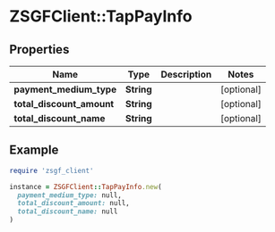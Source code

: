 # ZSGFClient::TapPayInfo

## Properties

| Name | Type | Description | Notes |
| ---- | ---- | ----------- | ----- |
| **payment_medium_type** | **String** |  | [optional] |
| **total_discount_amount** | **String** |  | [optional] |
| **total_discount_name** | **String** |  | [optional] |

## Example

```ruby
require 'zsgf_client'

instance = ZSGFClient::TapPayInfo.new(
  payment_medium_type: null,
  total_discount_amount: null,
  total_discount_name: null
)
```

